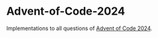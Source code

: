# Advent-of-Code-2024

Implementations to all questions of [Advent of Code 2024](https://adventofcode.com/2024).
